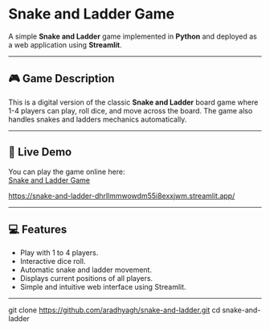 
# Snake and Ladder Game

A simple **Snake and Ladder** game implemented in **Python** and deployed as a web application using **Streamlit**.

---

## 🎮 Game Description
This is a digital version of the classic **Snake and Ladder** board game where 1-4 players can play, roll dice, and move across the board. The game also handles snakes and ladders mechanics automatically. 

---

## 🔗 Live Demo
You can play the game online here:  
[Snake and Ladder Game](https://snake-and-ladder-dhrllmmwowdm55i8exxjwm.streamlit.app/)

https://snake-and-ladder-dhrllmmwowdm55i8exxjwm.streamlit.app/

---

## 💻 Features
- Play with 1 to 4 players.
- Interactive dice roll.
- Automatic snake and ladder movement.
- Displays current positions of all players.
- Simple and intuitive web interface using Streamlit.

---
git clone https://github.com/aradhyagh/snake-and-ladder.git
cd snake-and-ladder
